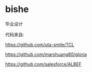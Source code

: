 # bishe
毕业设计

代码来自:

https://github.com/uta-smile/TCL

https://github.com/marshuang80/gloria

https://github.com/salesforce/ALBEF
